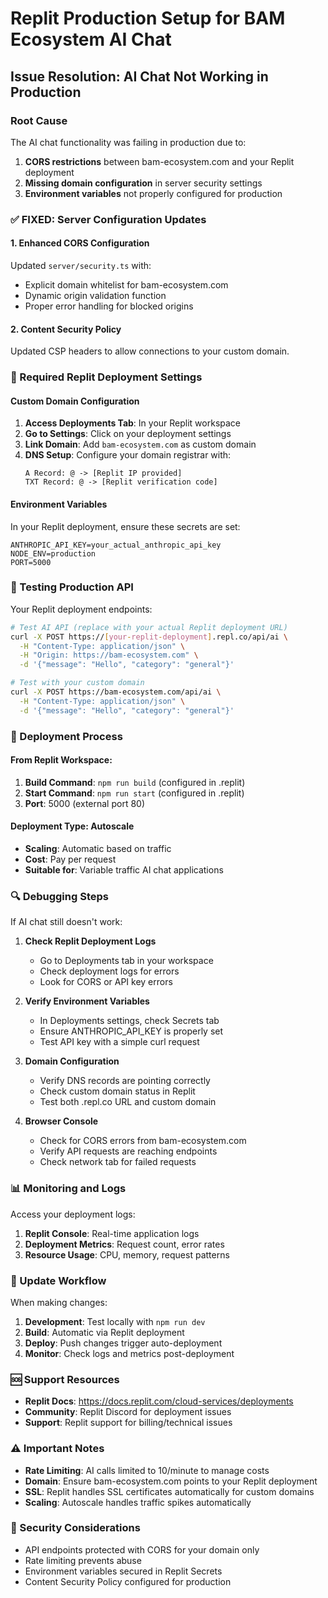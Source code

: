 # Replit Production Setup for BAM Ecosystem AI Chat

## Issue Resolution: AI Chat Not Working in Production

### Root Cause
The AI chat functionality was failing in production due to:
1. **CORS restrictions** between bam-ecosystem.com and your Replit deployment
2. **Missing domain configuration** in server security settings
3. **Environment variables** not properly configured for production

### ✅ FIXED: Server Configuration Updates

#### 1. Enhanced CORS Configuration
Updated `server/security.ts` with:
- Explicit domain whitelist for bam-ecosystem.com
- Dynamic origin validation function
- Proper error handling for blocked origins

#### 2. Content Security Policy
Updated CSP headers to allow connections to your custom domain.

### 🔧 Required Replit Deployment Settings

#### Custom Domain Configuration
1. **Access Deployments Tab**: In your Replit workspace
2. **Go to Settings**: Click on your deployment settings
3. **Link Domain**: Add `bam-ecosystem.com` as custom domain
4. **DNS Setup**: Configure your domain registrar with:
   ```
   A Record: @ -> [Replit IP provided]
   TXT Record: @ -> [Replit verification code]
   ```

#### Environment Variables
In your Replit deployment, ensure these secrets are set:
```
ANTHROPIC_API_KEY=your_actual_anthropic_api_key
NODE_ENV=production
PORT=5000
```

### 🧪 Testing Production API

Your Replit deployment endpoints:
```bash
# Test AI API (replace with your actual Replit deployment URL)
curl -X POST https://[your-replit-deployment].repl.co/api/ai \
  -H "Content-Type: application/json" \
  -H "Origin: https://bam-ecosystem.com" \
  -d '{"message": "Hello", "category": "general"}'

# Test with your custom domain
curl -X POST https://bam-ecosystem.com/api/ai \
  -H "Content-Type: application/json" \
  -d '{"message": "Hello", "category": "general"}'
```

### 🚀 Deployment Process

#### From Replit Workspace:
1. **Build Command**: `npm run build` (configured in .replit)
2. **Start Command**: `npm run start` (configured in .replit)
3. **Port**: 5000 (external port 80)

#### Deployment Type: Autoscale
- **Scaling**: Automatic based on traffic
- **Cost**: Pay per request
- **Suitable for**: Variable traffic AI chat applications

### 🔍 Debugging Steps

If AI chat still doesn't work:

1. **Check Replit Deployment Logs**
   - Go to Deployments tab in your workspace
   - Check deployment logs for errors
   - Look for CORS or API key errors

2. **Verify Environment Variables**
   - In Deployments settings, check Secrets tab
   - Ensure ANTHROPIC_API_KEY is properly set
   - Test API key with a simple curl request

3. **Domain Configuration**
   - Verify DNS records are pointing correctly
   - Check custom domain status in Replit
   - Test both .repl.co URL and custom domain

4. **Browser Console**
   - Check for CORS errors from bam-ecosystem.com
   - Verify API requests are reaching endpoints
   - Check network tab for failed requests

### 📊 Monitoring and Logs

Access your deployment logs:
1. **Replit Console**: Real-time application logs
2. **Deployment Metrics**: Request count, error rates
3. **Resource Usage**: CPU, memory, request patterns

### 🔄 Update Workflow

When making changes:
1. **Development**: Test locally with `npm run dev`
2. **Build**: Automatic via Replit deployment
3. **Deploy**: Push changes trigger auto-deployment
4. **Monitor**: Check logs and metrics post-deployment

### 🆘 Support Resources

- **Replit Docs**: https://docs.replit.com/cloud-services/deployments
- **Community**: Replit Discord for deployment issues
- **Support**: Replit support for billing/technical issues

### ⚠️ Important Notes

- **Rate Limiting**: AI calls limited to 10/minute to manage costs
- **Domain**: Ensure bam-ecosystem.com points to your Replit deployment
- **SSL**: Replit handles SSL certificates automatically for custom domains
- **Scaling**: Autoscale handles traffic spikes automatically

### 🔐 Security Considerations

- API endpoints protected with CORS for your domain only
- Rate limiting prevents abuse
- Environment variables secured in Replit Secrets
- Content Security Policy configured for production